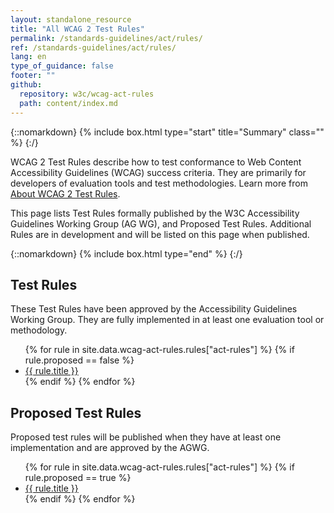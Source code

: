 ```yaml
---
layout: standalone_resource
title: "All WCAG 2 Test Rules"
permalink: /standards-guidelines/act/rules/
ref: /standards-guidelines/act/rules/
lang: en
type_of_guidance: false
footer: ""
github:
  repository: w3c/wcag-act-rules
  path: content/index.md
---
```


{::nomarkdown}
{% include box.html type="start" title="Summary" class="" %}
{:/}

WCAG 2 Test Rules describe how to test conformance to Web Content Accessibility Guidelines (WCAG) success criteria. They are primarily for developers of evaluation tools and test methodologies. Learn more from [About WCAG 2 Test Rules](/standards-guidelines/act/rules/about/).

This page lists Test Rules formally published by the W3C Accessibility Guidelines Working Group (AG WG), and Proposed Test Rules. Additional Rules are in development and will be listed on this page when published.

{::nomarkdown}
{% include box.html type="end" %}
{:/}
## Test Rules

These Test Rules have been approved by the Accessibility Guidelines Working Group. They are fully implemented in at least one evaluation tool or methodology.

<ul>
{% for rule in site.data.wcag-act-rules.rules["act-rules"] %}
  {% if rule.proposed == false %}
    <li><a href="{{ rule.permalink | relative_url }}">{{ rule.title }}</a></li>
  {% endif %}
{% endfor %}
</ul>

## Proposed Test Rules

Proposed test rules will be published when they have at least one implementation and are approved by the AGWG.

<ul>
{% for rule in site.data.wcag-act-rules.rules["act-rules"] %}
  {% if rule.proposed == true %}
    <li><a href="{{ rule.permalink | relative_url }}">{{ rule.title }}</a></li>
  {% endif %}
{% endfor %}
</ul>
